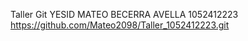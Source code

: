 Taller Git
YESID MATEO BECERRA AVELLA
1052412223
https://github.com/Mateo2098/Taller_1052412223.git
